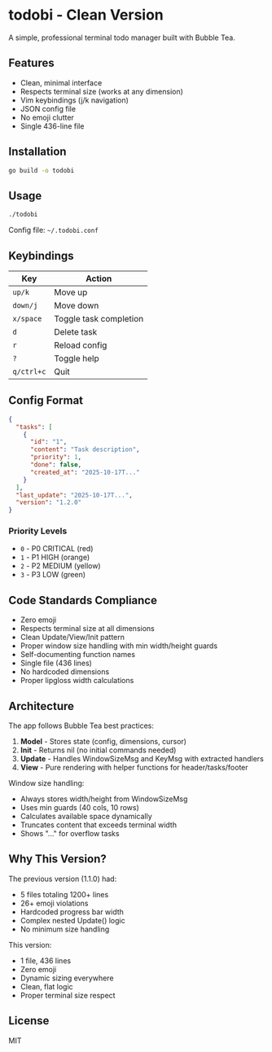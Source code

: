 # todobi - Clean Version

A simple, professional terminal todo manager built with Bubble Tea.

## Features

- Clean, minimal interface
- Respects terminal size (works at any dimension)
- Vim keybindings (j/k navigation)
- JSON config file
- No emoji clutter
- Single 436-line file

## Installation

```bash
go build -o todobi
```

## Usage

```bash
./todobi
```

Config file: `~/.todobi.conf`

## Keybindings

| Key | Action |
|-----|--------|
| `up/k` | Move up |
| `down/j` | Move down |
| `x/space` | Toggle task completion |
| `d` | Delete task |
| `r` | Reload config |
| `?` | Toggle help |
| `q/ctrl+c` | Quit |

## Config Format

```json
{
  "tasks": [
    {
      "id": "1",
      "content": "Task description",
      "priority": 1,
      "done": false,
      "created_at": "2025-10-17T..."
    }
  ],
  "last_update": "2025-10-17T...",
  "version": "1.2.0"
}
```

### Priority Levels

- `0` - P0 CRITICAL (red)
- `1` - P1 HIGH (orange)
- `2` - P2 MEDIUM (yellow)
- `3` - P3 LOW (green)

## Code Standards Compliance

- Zero emoji
- Respects terminal size at all dimensions
- Clean Update/View/Init pattern
- Proper window size handling with min width/height guards
- Self-documenting function names
- Single file (436 lines)
- No hardcoded dimensions
- Proper lipgloss width calculations

## Architecture

The app follows Bubble Tea best practices:

1. **Model** - Stores state (config, dimensions, cursor)
2. **Init** - Returns nil (no initial commands needed)
3. **Update** - Handles WindowSizeMsg and KeyMsg with extracted handlers
4. **View** - Pure rendering with helper functions for header/tasks/footer

Window size handling:
- Always stores width/height from WindowSizeMsg
- Uses min guards (40 cols, 10 rows)
- Calculates available space dynamically
- Truncates content that exceeds terminal width
- Shows "..." for overflow tasks

## Why This Version?

The previous version (1.1.0) had:
- 5 files totaling 1200+ lines
- 26+ emoji violations
- Hardcoded progress bar width
- Complex nested Update() logic
- No minimum size handling

This version:
- 1 file, 436 lines
- Zero emoji
- Dynamic sizing everywhere
- Clean, flat logic
- Proper terminal size respect

## License

MIT
